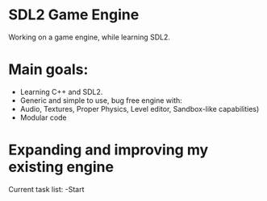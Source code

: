 # SDL2 Game Engine
Working on a game engine, while learning SDL2. 

# Main goals:
- Learning C++ and SDL2.  
- Generic and simple to use, bug free engine with:  
- Audio, Textures, Proper Physics, Level editor, Sandbox-like capabilities)  
- Modular code


# Expanding and improving my existing engine
Current task list:
-Start 
